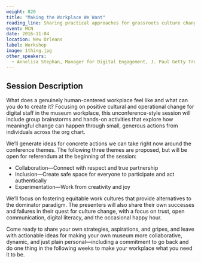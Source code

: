 ```yaml
---
weight: 820
title: "Making the Workplace We Want"
reading_line: Sharing practical approaches for grassroots culture change at work
event: MCN
date: 2016-11-04
location: New Orleans
label: Workshop
image: 1thing.jpg
other_speakers:
  - Annelisa Stephan, Manager for Digital Engagement, J. Paul Getty Trust
---
```


## Session Description

What does a genuinely human-centered workplace feel like and what can you do to create it? Focusing on positive cultural and operational change for digital staff in the museum workplace, this unconference-style session will include group brainstorms and hands-on activities that explore how meaningful change can happen through small, generous actions from individuals across the org chart.

We’ll generate ideas for concrete actions we can take right now around the conference themes. The following three themes are proposed, but will be open for referendum at the beginning of the session:

- Collaboration—Connect with respect and true partnership
- Inclusion—Create safe space for everyone to participate and act authentically 
- Experimentation—Work from creativity and joy

We’ll focus on fostering equitable work cultures that provide alternatives to the dominator paradigm. The presenters will also share their own successes and failures in their quest for culture change, with a focus on trust, open communication, digital literacy, and the occasional happy hour.

Come ready to share your own strategies, aspirations, and gripes, and leave with actionable ideas for making your own museum more collaborative, dynamic, and just plain personal—including a commitment to go back and do one thing in the following weeks to make your workplace what you need it to be.
